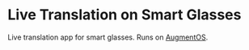 # Live Translation on Smart Glasses

Live translation app for smart glasses. Runs on [AugmentOS](https://augmentos.org).
